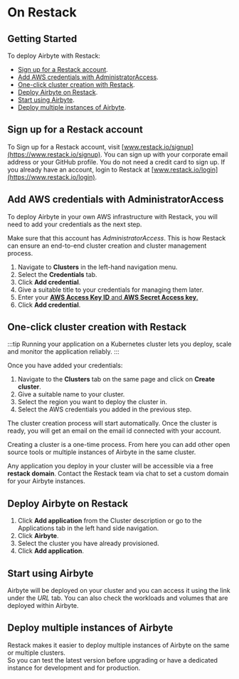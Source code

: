 # On Restack

## Getting Started

To deploy Airbyte with Restack:

  - [Sign up for a Restack account](#sign-up-for-a-restack-account).
  - [Add AWS credentials with AdministratorAccess](#add-aws-credentials-with-administratoraccess).
  - [One-click cluster creation with Restack](#one-click-cluster-creation-with-restack).
  - [Deploy Airbyte on Restack](#deploy-airbyte-on-restack).
  - [Start using Airbyte](#start-using-airbyte).
  - [Deploy multiple instances of Airbyte](#deploy-multiple-instances-of-airbyte).

## Sign up for a Restack account

To Sign up for a Restack account, visit [www.restack.io/signup](https://www.restack.io/signup). You can sign up with your corporate email address or your GitHub profile. You do not need a credit card to sign up.
If you already have an account, login to Restack at [www.restack.io/login](https://www.restack.io/login).

## Add AWS credentials with AdministratorAccess

To deploy Airbyte in your own AWS infrastructure with Restack, you will need to add your credentials as the next step. 

Make sure that this account has *AdministratorAccess*. This is how Restack can ensure an end-to-end cluster creation and cluster management process.

1. Navigate to **Clusters** in the left-hand navigation menu.
2. Select the **Credentials** tab.
3. Click **Add credential**.
4. Give a suitable title to your credentials for managing them later.
5. Enter your [**AWS Access Key ID** and **AWS Secret Access key**.](https://docs.aws.amazon.com/accounts/latest/reference/root-user-access-key.html)
6. Click **Add credential**.

## One-click cluster creation with Restack

:::tip
Running your application on a Kubernetes cluster lets you deploy, scale and monitor the application reliably. 
:::

Once you have added your credentials: 
1. Navigate to the **Clusters** tab on the same page and click on **Create cluster**.
2. Give a suitable name to your cluster.
3. Select the region you want to deploy the cluster in.
4. Select the AWS credentials you added in the previous step.

The cluster creation process will start automatically. Once the cluster is ready, you will get an email on the email id connected with your account. 

Creating a cluster is a one-time process. From here you can add other open source tools or multiple instances of Airbyte in the same cluster.

Any application you deploy in your cluster will be accessible via a free **restack domain**. 
Contact the Restack team via chat to set a custom domain for your Airbyte instances. 

## Deploy Airbyte on Restack

1. Click **Add application** from the Cluster description or go to the Applications tab in the left hand side navigation.
2. Click **Airbyte**.
3. Select the cluster you have already provisioned.
4. Click **Add application**.

## Start using Airbyte

Airbyte will be deployed on your cluster and you can access it using the link under the *URL* tab. 
You can also check the workloads and volumes that are deployed within Airbyte.

## Deploy multiple instances of Airbyte

Restack makes it easier to deploy multiple instances of Airbyte on the same or multiple clusters. 
<br/>So you can test the latest version before upgrading or have a dedicated instance for development and for production.